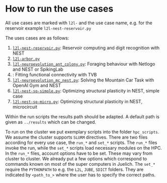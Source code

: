 # How to run the use cases

All use cases are marked with `l2l-` and the use case name, e.g. for the reservoir example `l2l-nest-reservoir.py`

The uses cases are as follows:
 1. [`l2l-nest-reservoir.py`](l2l-nest-reservoir.py):  Reservoir computing and digit recognition with NEST
 1. [`l2l-arbor.py`](l2l-arbor.py)
 1. [`l2l-neuroevolution_ant_colony.py`](l2l-neuroevolution_ant_colony.py): Foraging behaviour with Netlogo and NEST or SpikingLab
 1. [](): Fitting functional connectivity with TVB
 1. [`l2l-neuroevolution_mc_nest.py`](l2l-neuroevolution_mc_nest.py): Solving the Mountain Car Task with OpenAI Gym and NEST
 1. [`l2l-nest-sp-simple.py`](l2l-nest-sp-simple.py): Optimizing structural plasticity in NEST, simple case 
 1. [`l2l-nest-sp-micro.py`](l2l-nest-sp-micro.py): Optimizing structural plasticity in NEST, microcircuit
 
 Within the run scripts the results path should be adapted. A default path is given as `../results` which can be changed.
 
 To run on the cluster we put exemplary scripts into the folder `hpc_scripts`.
 We assume the cluster supports `SLURM` directives. 
 There are two files according for every use case, the `run_*` and `set_*` scripts. 
 The `run_*` files invoke the run, while the `set_*` scripts load necessary modules on the HPC. 
 In the `run_*` files, account options have to be set. These may vary from cluster to cluster. We already put a few options which correspond to commands known on most of the super computers in Juelich.
 The `set_*` require the `PYTHONPATH` to e.g. the `L2L`, `JUBE`, `SDICT` folders. They  are indicated by `<path_to_>` where the user has to specify the correct paths.
